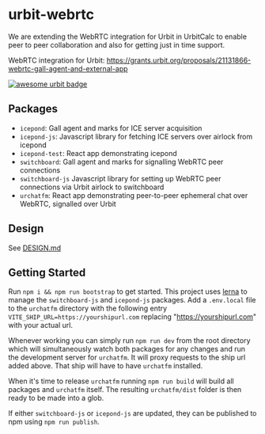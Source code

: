 # urbit-webrtc

We are extending the WebRTC integration for Urbit in UrbitCalc to enable peer to peer collaboration and also for getting just in time support.


WebRTC integration for Urbit: https://grants.urbit.org/proposals/21131866-webrtc-gall-agent-and-external-app

[![awesome urbit badge](https://img.shields.io/badge/~-awesome%20urbit-lightgrey)](https://github.com/urbit/awesome-urbit)

## Packages
- `icepond`: Gall agent and marks for ICE server acquisition
- `icepond-js`: Javascript library for fetching ICE servers over airlock from icepond
- `icepond-test`: React app demonstrating icepond
- `switchboard`: Gall agent and marks for signalling WebRTC peer connections
- `switchboard-js` Javascript library for setting up WebRTC peer connections via Urbit airlock to switchboard
- `urchatfm`: React app demonstrating peer-to-peer ephemeral chat over WebRTC, signalled over Urbit

## Design
See [DESIGN.md](DESIGN.md)

## Getting Started

Run `npm i && npm run bootstrap` to get started. This project uses [lerna](https://lerna.js.org/) to manage the `switchboard-js` and `icepond-js` packages. Add a `.env.local` file to the `urchatfm` directory with the following entry `VITE_SHIP_URL=https://yourshipurl.com` replacing "https://yourshipurl.com" with your actual url.

Whenever working you can simply run `npm run dev` from the root directory which will simultaneously watch both packages for any changes and run the development server for `urchatfm`. It will proxy requests to the ship url added above. That ship will have to have `urchatfm` installed.

When it's time to release `urchatfm` running `npm run build` will build all packages and `urchatfm` itself. The resulting `urchatfm/dist` folder is then ready to be made into a glob.

If either `switchboard-js` or `icepond-js` are updated, they can be published to npm using `npm run publish`.
